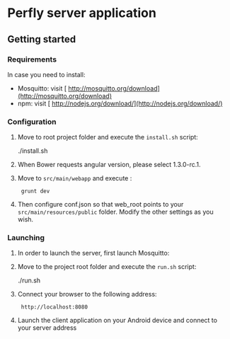 # Perfly server application

## Getting started
### Requirements

In case you need to install:
- Mosquitto: visit  [ http://mosquitto.org/download](http://mosquitto.org/download)
- npm: visit [ http://nodejs.org/download/](http://nodejs.org/download/)

	
### Configuration

1. Move to root project folder and execute the ```install.sh``` script:

	./install.sh	
	
2. When Bower requests angular version, please select 1.3.0-rc.1.

3. Move to ```src/main/webapp``` and execute :
		
		grunt dev

4. Then configure conf.json so that web_root points to your ```src/main/resources/public``` folder. Modify the other settings as you wish.

### Launching

1. In order to launch the server, first launch Mosquitto:

2. Move to the project root folder and execute the ```run.sh``` script:

	./run.sh
	
3. Connect your browser to the following address:
	
		http://localhost:8080
	
4. Launch the client application on your Android device and connect to your server address 
